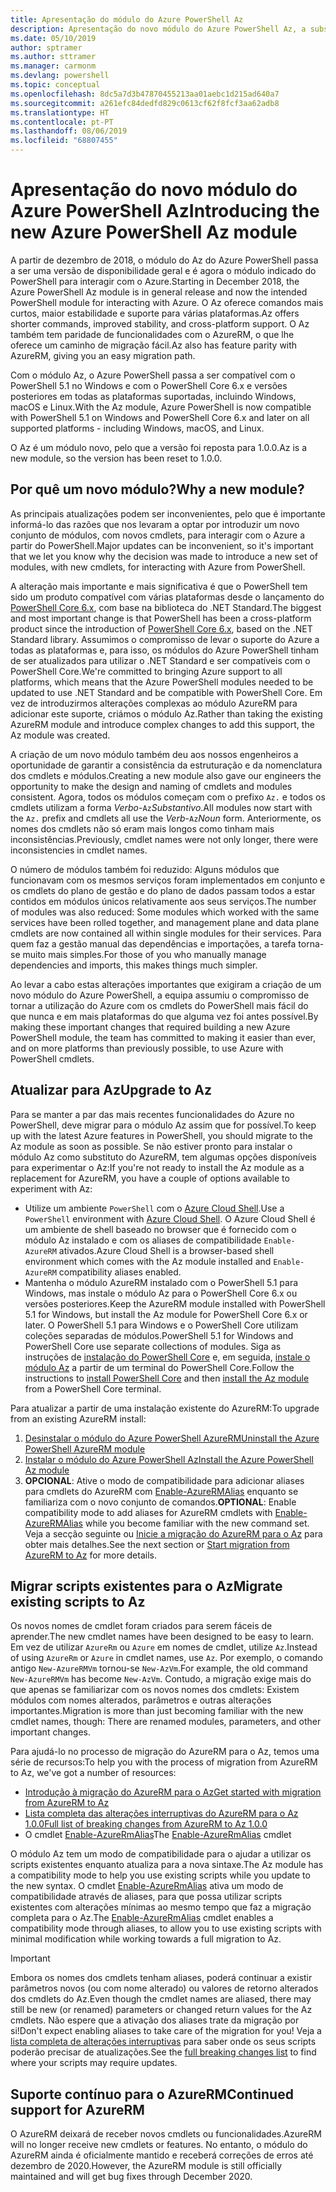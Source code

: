 ```yaml
---
title: Apresentação do módulo do Azure PowerShell Az
description: Apresentação do novo módulo do Azure PowerShell Az, a substituição do módulo AzureRM.
ms.date: 05/10/2019
author: sptramer
ms.author: sttramer
ms.manager: carmonm
ms.devlang: powershell
ms.topic: conceptual
ms.openlocfilehash: 8dc5a7d3b47870455213aa01aebc1d215ad640a7
ms.sourcegitcommit: a261efc84dedfd829c0613cf62f8fcf3aa62adb8
ms.translationtype: HT
ms.contentlocale: pt-PT
ms.lasthandoff: 08/06/2019
ms.locfileid: "68807455"
---
```

# <a name="introducing-the-new-azure-powershell-az-module"></a><span data-ttu-id="efd42-103">Apresentação do novo módulo do Azure PowerShell Az</span><span class="sxs-lookup"><span data-stu-id="efd42-103">Introducing the new Azure PowerShell Az module</span></span>

<span data-ttu-id="efd42-104">A partir de dezembro de 2018, o módulo do Az do Azure PowerShell passa a ser uma versão de disponibilidade geral e é agora o módulo indicado do PowerShell para interagir com o Azure.</span><span class="sxs-lookup"><span data-stu-id="efd42-104">Starting in December 2018, the Azure PowerShell Az module is in general release and now the intended PowerShell module for interacting with Azure.</span></span> <span data-ttu-id="efd42-105">O Az oferece comandos mais curtos, maior estabilidade e suporte para várias plataformas.</span><span class="sxs-lookup"><span data-stu-id="efd42-105">Az offers shorter commands, improved stability, and cross-platform support.</span></span> <span data-ttu-id="efd42-106">O Az também tem paridade de funcionalidades com o AzureRM, o que lhe oferece um caminho de migração fácil.</span><span class="sxs-lookup"><span data-stu-id="efd42-106">Az also has feature parity with AzureRM, giving you an easy migration path.</span></span>

<span data-ttu-id="efd42-107">Com o módulo Az, o Azure PowerShell passa a ser compatível com o PowerShell 5.1 no Windows e com o PowerShell Core 6.x e versões posteriores em todas as plataformas suportadas, incluindo Windows, macOS e Linux.</span><span class="sxs-lookup"><span data-stu-id="efd42-107">With the Az module, Azure PowerShell is now compatible with PowerShell 5.1 on Windows and PowerShell Core 6.x and later on all supported platforms - including Windows, macOS, and Linux.</span></span>

<span data-ttu-id="efd42-108">O Az é um módulo novo, pelo que a versão foi reposta para 1.0.0.</span><span class="sxs-lookup"><span data-stu-id="efd42-108">Az is a new module, so the version has been reset to 1.0.0.</span></span>

## <a name="why-a-new-module"></a><span data-ttu-id="efd42-109">Por quê um novo módulo?</span><span class="sxs-lookup"><span data-stu-id="efd42-109">Why a new module?</span></span>

<span data-ttu-id="efd42-110">As principais atualizações podem ser inconvenientes, pelo que é importante informá-lo das razões que nos levaram a optar por introduzir um novo conjunto de módulos, com novos cmdlets, para interagir com o Azure a partir do PowerShell.</span><span class="sxs-lookup"><span data-stu-id="efd42-110">Major updates can be inconvenient, so it's important that we let you know why the decision was made to introduce a new set of modules, with new cmdlets, for interacting with Azure from PowerShell.</span></span>

<span data-ttu-id="efd42-111">A alteração mais importante e mais significativa é que o PowerShell tem sido um produto compatível com várias plataformas desde o lançamento do [PowerShell Core 6.x](/powershell/scripting/overview), com base na biblioteca do .NET Standard.</span><span class="sxs-lookup"><span data-stu-id="efd42-111">The biggest and most important change is that PowerShell has been a cross-platform product since the introduction of [PowerShell Core 6.x](/powershell/scripting/overview), based on the .NET Standard library.</span></span>
<span data-ttu-id="efd42-112">Assumimos o compromisso de levar o suporte do Azure a todas as plataformas e, para isso, os módulos do Azure PowerShell tinham de ser atualizados para utilizar o .NET Standard e ser compatíveis com o PowerShell Core.</span><span class="sxs-lookup"><span data-stu-id="efd42-112">We're committed to bringing Azure support to all platforms, which means that the Azure PowerShell modules needed to be updated to use .NET Standard and be compatible with PowerShell Core.</span></span> <span data-ttu-id="efd42-113">Em vez de introduzirmos alterações complexas ao módulo AzureRM para adicionar este suporte, criámos o módulo Az.</span><span class="sxs-lookup"><span data-stu-id="efd42-113">Rather than taking the existing AzureRM module and introduce complex changes to add this support, the Az module was created.</span></span>

<span data-ttu-id="efd42-114">A criação de um novo módulo também deu aos nossos engenheiros a oportunidade de garantir a consistência da estruturação e da nomenclatura dos cmdlets e módulos.</span><span class="sxs-lookup"><span data-stu-id="efd42-114">Creating a new module also gave our engineers the opportunity to make the design and naming of cmdlets and modules consistent.</span></span> <span data-ttu-id="efd42-115">Agora, todos os módulos começam com o prefixo `Az.` e todos os cmdlets utilizam a forma _Verbo_-`Az`_Substantivo_.</span><span class="sxs-lookup"><span data-stu-id="efd42-115">All modules now start with the `Az.` prefix and cmdlets all use the _Verb_-`Az`_Noun_ form.</span></span> <span data-ttu-id="efd42-116">Anteriormente, os nomes dos cmdlets não só eram mais longos como tinham mais inconsistências.</span><span class="sxs-lookup"><span data-stu-id="efd42-116">Previously, cmdlet names were not only longer, there were inconsistencies in cmdlet names.</span></span>

<span data-ttu-id="efd42-117">O número de módulos também foi reduzido: Alguns módulos que funcionavam com os mesmos serviços foram implementados em conjunto e os cmdlets do plano de gestão e do plano de dados passam todos a estar contidos em módulos únicos relativamente aos seus serviços.</span><span class="sxs-lookup"><span data-stu-id="efd42-117">The number of modules was also reduced: Some modules which worked with the same services have been rolled together, and management plane and data plane cmdlets are now contained all within single modules for their services.</span></span> <span data-ttu-id="efd42-118">Para quem faz a gestão manual das dependências e importações, a tarefa torna-se muito mais simples.</span><span class="sxs-lookup"><span data-stu-id="efd42-118">For those of you who manually manage dependencies and imports, this makes things much simpler.</span></span>

<span data-ttu-id="efd42-119">Ao levar a cabo estas alterações importantes que exigiram a criação de um novo módulo do Azure PowerShell, a equipa assumiu o compromisso de tornar a utilização do Azure com os cmdlets do PowerShell mais fácil do que nunca e em mais plataformas do que alguma vez foi antes possível.</span><span class="sxs-lookup"><span data-stu-id="efd42-119">By making these important changes that required building a new Azure PowerShell module, the team has committed to making it easier than ever, and on more platforms than previously possible, to use Azure with PowerShell cmdlets.</span></span>

## <a name="upgrade-to-az"></a><span data-ttu-id="efd42-120">Atualizar para Az</span><span class="sxs-lookup"><span data-stu-id="efd42-120">Upgrade to Az</span></span>

<span data-ttu-id="efd42-121">Para se manter a par das mais recentes funcionalidades do Azure no PowerShell, deve migrar para o módulo Az assim que for possível.</span><span class="sxs-lookup"><span data-stu-id="efd42-121">To keep up with the latest Azure features in PowerShell, you should migrate to the Az module as soon as possible.</span></span> <span data-ttu-id="efd42-122">Se não estiver pronto para instalar o módulo Az como substituto do AzureRM, tem algumas opções disponíveis para experimentar o Az:</span><span class="sxs-lookup"><span data-stu-id="efd42-122">If you're not ready to install the Az module as a replacement for AzureRM, you have a couple of options available to experiment with Az:</span></span>

* <span data-ttu-id="efd42-123">Utilize um ambiente `PowerShell` com o [Azure Cloud Shell](https://docs.microsoft.com/en-us/azure/cloud-shell/overview).</span><span class="sxs-lookup"><span data-stu-id="efd42-123">Use a `PowerShell` environment with [Azure Cloud Shell](https://docs.microsoft.com/en-us/azure/cloud-shell/overview).</span></span>
  <span data-ttu-id="efd42-124">O Azure Cloud Shell é um ambiente de shell baseado no browser que é fornecido com o módulo Az instalado e com os aliases de compatibilidade `Enable-AzureRM` ativados.</span><span class="sxs-lookup"><span data-stu-id="efd42-124">Azure Cloud Shell is a browser-based shell environment which comes with the Az module installed and `Enable-AzureRM` compatibility aliases enabled.</span></span>
* <span data-ttu-id="efd42-125">Mantenha o módulo AzureRM instalado com o PowerShell 5.1 para Windows, mas instale o módulo Az para o PowerShell Core 6.x ou versões posteriores.</span><span class="sxs-lookup"><span data-stu-id="efd42-125">Keep the AzureRM module installed with PowerShell 5.1 for Windows, but install the Az module for PowerShell Core 6.x or later.</span></span> <span data-ttu-id="efd42-126">O PowerShell 5.1 para Windows e o PowerShell Core utilizam coleções separadas de módulos.</span><span class="sxs-lookup"><span data-stu-id="efd42-126">PowerShell 5.1 for Windows and PowerShell Core use separate collections of modules.</span></span> <span data-ttu-id="efd42-127">Siga as instruções de [instalação do PowerShell Core](/powershell/scripting/install/installing-powershell-core-on-windows) e, em seguida, [instale o módulo Az](install-az-ps.md) a partir de um terminal do PowerShell Core.</span><span class="sxs-lookup"><span data-stu-id="efd42-127">Follow the instructions to [install PowerShell Core](/powershell/scripting/install/installing-powershell-core-on-windows) and then [install the Az module](install-az-ps.md) from a PowerShell Core terminal.</span></span>

<span data-ttu-id="efd42-128">Para atualizar a partir de uma instalação existente do AzureRM:</span><span class="sxs-lookup"><span data-stu-id="efd42-128">To upgrade from an existing AzureRM install:</span></span>

1. [<span data-ttu-id="efd42-129">Desinstalar o módulo do Azure PowerShell AzureRM</span><span class="sxs-lookup"><span data-stu-id="efd42-129">Uninstall the Azure PowerShell AzureRM module</span></span>](/powershell/azure/uninstall-az-ps#uninstall-the-azurerm-module)
2. [<span data-ttu-id="efd42-130">Instalar o módulo do Azure PowerShell Az</span><span class="sxs-lookup"><span data-stu-id="efd42-130">Install the Azure PowerShell Az module</span></span>](install-az-ps.md)
3. <span data-ttu-id="efd42-131">__OPCIONAL__: Ative o modo de compatibilidade para adicionar aliases para cmdlets do AzureRM com [Enable-AzureRMAlias](/powershell/module/az.accounts/enable-azurermalias) enquanto se familiariza com o novo conjunto de comandos.</span><span class="sxs-lookup"><span data-stu-id="efd42-131">__OPTIONAL__: Enable compatibility mode to add aliases for AzureRM cmdlets with [Enable-AzureRMAlias](/powershell/module/az.accounts/enable-azurermalias) while you become familiar with the new command set.</span></span> <span data-ttu-id="efd42-132">Veja a secção seguinte ou [Inicie a migração do AzureRM para o Az](migrate-from-azurerm-to-az.md) para obter mais detalhes.</span><span class="sxs-lookup"><span data-stu-id="efd42-132">See the next section or [Start migration from AzureRM to Az](migrate-from-azurerm-to-az.md) for more details.</span></span>

## <a name="migrate-existing-scripts-to-az"></a><span data-ttu-id="efd42-133">Migrar scripts existentes para o Az</span><span class="sxs-lookup"><span data-stu-id="efd42-133">Migrate existing scripts to Az</span></span>

<span data-ttu-id="efd42-134">Os novos nomes de cmdlet foram criados para serem fáceis de aprender.</span><span class="sxs-lookup"><span data-stu-id="efd42-134">The new cmdlet names have been designed to be easy to learn.</span></span> <span data-ttu-id="efd42-135">Em vez de utilizar `AzureRm` ou `Azure` em nomes de cmdlet, utilize `Az`.</span><span class="sxs-lookup"><span data-stu-id="efd42-135">Instead of using `AzureRm` or `Azure` in cmdlet names, use `Az`.</span></span> <span data-ttu-id="efd42-136">Por exemplo, o comando antigo `New-AzureRMVm` tornou-se `New-AzVm`.</span><span class="sxs-lookup"><span data-stu-id="efd42-136">For example, the old command `New-AzureRMVm` has become `New-AzVm`.</span></span>
<span data-ttu-id="efd42-137">Contudo, a migração exige mais do que apenas se familiarizar com os novos nomes dos cmdlets: Existem módulos com nomes alterados, parâmetros e outras alterações importantes.</span><span class="sxs-lookup"><span data-stu-id="efd42-137">Migration is more than just becoming familiar with the new cmdlet names, though: There are renamed modules, parameters, and other important changes.</span></span>

<span data-ttu-id="efd42-138">Para ajudá-lo no processo de migração do AzureRM para o Az, temos uma série de recursos:</span><span class="sxs-lookup"><span data-stu-id="efd42-138">To help you with the process of migration from AzureRM to Az, we've got a number of resources:</span></span>

* [<span data-ttu-id="efd42-139">Introdução à migração do AzureRM para o Az</span><span class="sxs-lookup"><span data-stu-id="efd42-139">Get started with migration from AzureRM to Az</span></span>](migrate-from-azurerm-to-az.md)
* [<span data-ttu-id="efd42-140">Lista completa das alterações interruptivas do AzureRM para o Az 1.0.0</span><span class="sxs-lookup"><span data-stu-id="efd42-140">Full list of breaking changes from AzureRM to Az 1.0.0</span></span>](migrate-az-1.0.0.md)
* <span data-ttu-id="efd42-141">O cmdlet [Enable-AzureRmAlias](/powershell/module/az.accounts/enable-azurermalias)</span><span class="sxs-lookup"><span data-stu-id="efd42-141">The [Enable-AzureRmAlias](/powershell/module/az.accounts/enable-azurermalias) cmdlet</span></span>

<span data-ttu-id="efd42-142">O módulo Az tem um modo de compatibilidade para o ajudar a utilizar os scripts existentes enquanto atualiza para a nova sintaxe.</span><span class="sxs-lookup"><span data-stu-id="efd42-142">The Az module has a compatibility mode to help you use existing scripts while you update to the new syntax.</span></span> <span data-ttu-id="efd42-143">O cmdlet [Enable-AzureRmAlias](/powershell/module/az.accounts/enable-azurermalias) ativa um modo de compatibilidade através de aliases, para que possa utilizar scripts existentes com alterações mínimas ao mesmo tempo que faz a migração completa para o Az.</span><span class="sxs-lookup"><span data-stu-id="efd42-143">The [Enable-AzureRmAlias](/powershell/module/az.accounts/enable-azurermalias) cmdlet enables a compatibility mode through aliases, to allow you to use existing scripts with minimal modification while working towards a full migration to Az.</span></span>

> [!IMPORTANT]
> <span data-ttu-id="efd42-144">Embora os nomes dos cmdlets tenham aliases, poderá continuar a existir parâmetros novos (ou com nome alterado) ou valores de retorno alterados dos cmdlets do Az.</span><span class="sxs-lookup"><span data-stu-id="efd42-144">Even though the cmdlet names are aliased, there may still be new (or renamed) parameters or changed return values for the Az cmdlets.</span></span> <span data-ttu-id="efd42-145">Não espere que a ativação dos aliases trate da migração por si!</span><span class="sxs-lookup"><span data-stu-id="efd42-145">Don't expect enabling aliases to take care of the migration for you!</span></span> <span data-ttu-id="efd42-146">Veja a [lista completa de alterações interruptivas](migrate-az-1.0.0.md) para saber onde os seus scripts poderão precisar de atualizações.</span><span class="sxs-lookup"><span data-stu-id="efd42-146">See the [full breaking changes list](migrate-az-1.0.0.md) to find where your scripts may require updates.</span></span>

## <a name="continued-support-for-azurerm"></a><span data-ttu-id="efd42-147">Suporte contínuo para o AzureRM</span><span class="sxs-lookup"><span data-stu-id="efd42-147">Continued support for AzureRM</span></span>

<span data-ttu-id="efd42-148">O AzureRM deixará de receber novos cmdlets ou funcionalidades.</span><span class="sxs-lookup"><span data-stu-id="efd42-148">AzureRM will no longer receive new cmdlets or features.</span></span> <span data-ttu-id="efd42-149">No entanto, o módulo do AzureRM ainda é oficialmente mantido e receberá correções de erros até dezembro de 2020.</span><span class="sxs-lookup"><span data-stu-id="efd42-149">However, the AzureRM module is still officially maintained and will get bug fixes through December 2020.</span></span>